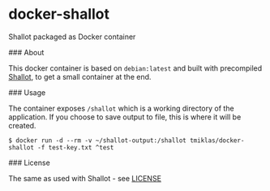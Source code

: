 # docker-shallot

Shallot packaged as Docker container

### About

This docker container is based on `debian:latest` and built with precompiled [Shallot](https://github.com/katmagic/Shallot/), to get a small container at the end.

### Usage

The container exposes `/shallot` which is a working directory of the application. If you choose to save output to file, this is where it will be created. 

`$ docker run -d --rm -v ~/shallot-output:/shallot tmiklas/docker-shallot -f test-key.txt ^test`

### License

The same as used with Shallot - see [LICENSE](https://raw.githubusercontent.com/katmagic/Shallot/master/LICENSE)
